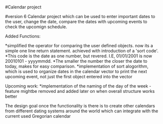 #Calendar project

#version 6
Calendar project which can be used to enter important dates to the user, change the date, compare the dates with upcoming events to check the upcomign schedule. 

Added Functions:

*simplified the operator for comparing the user defined objects. now its a simple one line return statement. achieved with introduction of a 'sort code'.
*This code is the date as one number, but revered. I.E, 01/01/2001 is now 20010101 - yyyymmdd.
*The smaller the number the closer the date to today, makes for easy comparison.
*implementation of sort alogorithm, which is used to organize dates in the calendar vector to print the next upcoming event, not just the first object entered into the vector

Upcoming work:
*implementation of the naming of the day of the week - feature mightbe removed and added later on when overall structure works better


The design goal once the functionality is there is to create other calendars from different dating systems around the world which can integrate with the current used Gregorian calendar
